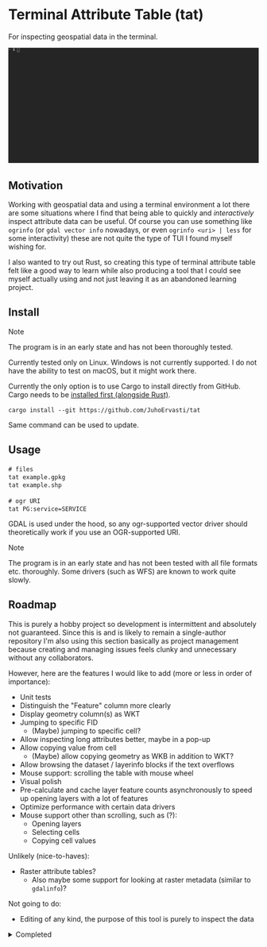 # Terminal Attribute Table (tat)

For inspecting geospatial data in the terminal.

![](img/demo.gif)

## Motivation

Working with geospatial data and using a terminal environment a lot there are some situations
where I find that being able to quickly and _interactively_ inspect attribute data can be useful.
Of course you can use something like `ogrinfo` (or `gdal vector info` nowadays, or even
`ogrinfo <uri> | less` for some interactivity) these are not quite the type of TUI I found myself
wishing for.

I also wanted to try out Rust, so creating this type of terminal attribute table felt like a good
way to learn while also producing a tool that I could see myself actually using and not just leaving
it as an abandoned learning project.

## Install

> [!NOTE]
> The program is in an early state and has not been thoroughly tested.

Currently tested only on Linux. Windows is not currently supported. I do not have the ability to test
on macOS, but it might work there.

Currently the only option is to use Cargo to install directly from GitHub.
Cargo needs to be [installed first (alongside Rust)](https://doc.rust-lang.org/cargo/getting-started/installation.html).

```shell
cargo install --git https://github.com/JuhoErvasti/tat
```

Same command can be used to update.

## Usage

```shell
# files
tat example.gpkg
tat example.shp

# ogr URI
tat PG:service=SERVICE
```

GDAL is used under the hood, so any ogr-supported vector driver should theoretically work if
you use an OGR-supported URI.

> [!NOTE]
> The program is in an early state and has not been tested with all file formats etc. thoroughly.
> Some drivers (such as WFS) are known to work quite slowly.

## Roadmap

This is purely a hobby project so development is intermittent and absolutely not guaranteed.
Since this is and is likely to remain a single-author repository I'm also using this section
basically as project management because creating and managing issues feels clunky and unnecessary
without any collaborators.

However, here are the features I would like to add (more or less in order of importance):

- Unit tests
- Distinguish the "Feature" column more clearly
- Display geometry column(s) as WKT
- Jumping to specific FID
  - (Maybe) jumping to specific cell?
- Allow inspecting long attributes better, maybe in a pop-up
- Allow copying value from cell
  - (Maybe) allow copying geometry as WKB in addition to WKT?
- Allow browsing the dataset / layerinfo blocks if the text overflows
- Mouse support: scrolling the table with mouse wheel
- Visual polish
- Pre-calculate and cache layer feature counts asynchronously to speed up opening layers with a lot of features
- Optimize performance with certain data drivers
- Mouse support other than scrolling, such as (?):
  - Opening layers
  - Selecting cells
  - Copying cell values

Unlikely (nice-to-haves):
- Raster attribute tables?
  - Also maybe some support for looking at raster metadata (similar to `gdalinfo`)?

Not going to do:
- Editing of any kind, the purpose of this tool is purely to inspect the data

<details>
<summary>Completed</summary>

- Fix issues with some layers not opening in the table
- Improve performance on large layers (only render what can be seen)
  - Improve performance on opening large layers
- Fit columns differently so not all are crammed into the table, instead allow browsing them
- Show FID in table
  - Fix issue with the bottom-most rows not showing
- Fix issue when attempting navigation on an empty layer
- Fix issue "Error browsing database for PostGIS Raster tables" when attempting to open with PostGIS driver
- Fix weird issue with shapefile not being correctly read and (probably?) stderr output from gdal being printed all over the place
  - The worst of it is fixed by setting an error handler for gdal, which currently does nothing special. This is obviously not the best solution,
  maybe we collect the errors and add a pop-up widget to show a log of them or something like that?
- Show scrollbars for the layer list and the table
  - Also a scrollbar for the columns. Or some other visual indicator when not every column is shown

</details>
